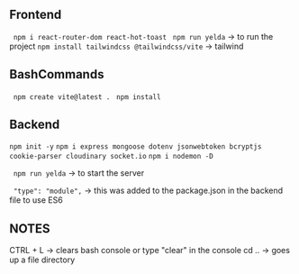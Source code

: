 ## Frontend

`` npm i react-router-dom react-hot-toast``
`` npm run yelda`` -> to run the project
`` npm install tailwindcss @tailwindcss/vite `` -> tailwind

## BashCommands

`` npm create vite@latest .``
`` npm install``

## Backend

`` npm init -y ``
`` npm i express mongoose dotenv jsonwebtoken bcryptjs cookie-parser cloudinary socket.io ``
`` npm i nodemon -D ``

`` npm run yelda`` -> to start the server

``  "type": "module", `` -> this was added to the package.json in the backend file to use ES6

## NOTES

CTRL + L -> clears bash console or type "clear" in the console
cd .. -> goes up a file directory
